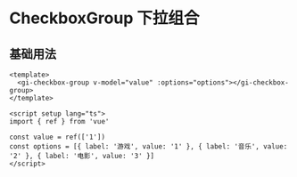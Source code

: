 # CheckboxGroup 下拉组合

## 基础用法

<script setup>
import Demo1 from './demo1.vue'
</script>

<Demo1></Demo1>

```vue
<template>
  <gi-checkbox-group v-model="value" :options="options"></gi-checkbox-group>
</template>

<script setup lang="ts">
import { ref } from 'vue'

const value = ref(['1'])
const options = [{ label: '游戏', value: '1' }, { label: '音乐', value: '2' }, { label: '电影', value: '3' }]
</script>
```
